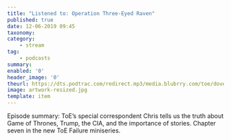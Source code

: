 ```yaml
---
title: "Listened to: Operation Three-Eyed Raven"
published: true
date: 12-06-2019 09:45
taxonomy:
category:
	- stream
tag:
	- podcasts
summary:
enabled: '0'
header_image: '0'
theurl: https://dts.podtrac.com/redirect.mp3/media.blubrry.com/toe/dovetail.prxu.org/toe/12c50342-e849-4744-89da-390d5157b87f/toe_operationfailureA.mp3
image: artwork-resized.jpg
template: item
---
```

 
Episode summary: ToE’s special correspondent Chris tells us the truth about Game of Thrones, Trump, the CIA, and the importance of stories. Chapter seven in the new ToE Failure miniseries.
